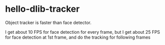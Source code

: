 # hello-dlib-tracker

Object tracker is faster than face detector.

I get about 10 FPS for face detection for every frame, but I get about 25 FPS for face detection at 1st frame, and do the tracking for following frames
